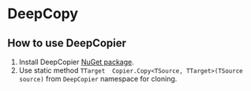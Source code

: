 # DeepCopy
## How to use DeepCopier

1. Install DeepCopier [NuGet package](https://www.nuget.org/packages/DeepCopier/).
1. Use static method `TTarget  Copier.Copy<TSource, TTarget>(TSource source)` from `DeepCopier` namespace for cloning.
